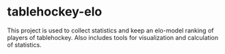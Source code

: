 # tablehockey-elo
This project is used to collect statistics and keep an elo-model ranking of players of tablehockey. Also includes tools for visualization and calculation of statistics.
